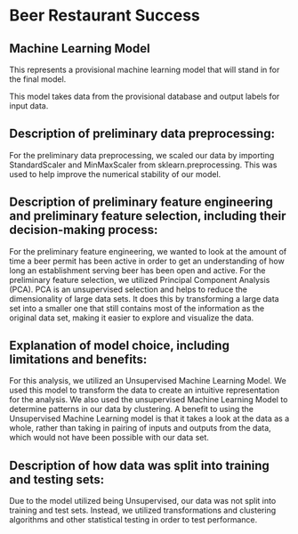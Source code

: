 # Beer Restaurant Success

## Machine Learning Model

This represents a provisional machine learning model that will stand in for the final model.

This model takes data from the provisional database and output labels for input data.


## Description of preliminary data preprocessing: 
For the preliminary data preprocessing, we scaled our data by importing StandardScaler and MinMaxScaler from sklearn.preprocessing. This was used to help improve the numerical stability of our model. 

## Description of preliminary feature engineering and preliminary feature selection, including their decision-making process:
For the preliminary feature engineering, we wanted to look at the amount of time a beer permit has been active in order to get an understanding of how long an establishment serving beer has been open and active. 
For the preliminary feature selection, we utilized Principal Component Analysis (PCA). PCA is an unsupervised selection and helps to reduce the dimensionality of large data sets. It does this by transforming a large data set into a smaller one that still contains most of the information as the original data set, making it easier to explore and visualize the data.

## Explanation of model choice, including limitations and benefits:
For this analysis, we utilized an Unsupervised Machine Learning Model. We used this model to transform the data to create an intuitive representation for the analysis. We also used the unsupervised Machine Learning Model to determine patterns in our data by clustering. A benefit to using the Unsupervised Machine Learning model is that it takes a look at the data as a whole, rather than taking in pairing of inputs and outputs from the data, which would not have been possible with our data set. 

## Description of how data was split into training and testing sets:
Due to the model utilized being Unsupervised, our data was not split into training and test sets. Instead, we utilized transformations and clustering algorithms and other statistical testing in order to test performance. 
